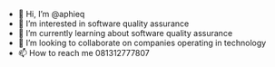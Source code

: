 - 👋 Hi, I’m @aphieq
- 👀 I’m interested in software quality assurance
- 🌱 I’m currently learning about software quality assurance
- 💞️ I’m looking to collaborate on companies operating in technology
- 📫 How to reach me 081312777807
